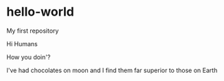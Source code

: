 # hello-world
My first repository


Hi Humans

How you doin'?

I've had chocolates on moon and I find them far superior to those on Earth
